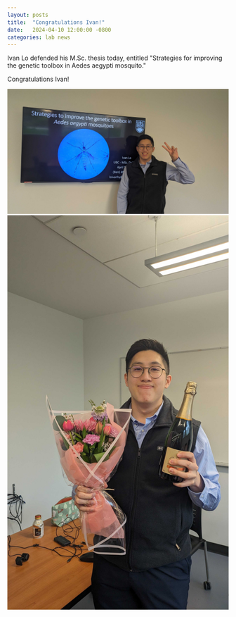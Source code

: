 ```yaml
---
layout: posts
title:  "Congratulations Ivan!"
date:   2024-04-10 12:00:00 -0800
categories: lab news
---
```


Ivan Lo defended his M.Sc. thesis today, entitled "Strategies for improving the genetic toolbox in
Aedes aegypti mosquito." 

Congratulations Ivan!

![ivan1][ivan1]
![ivan2][ivan2]

[ivan1]: /assets/images/lo-thesis-1.jpg "Ivan Defense Successful!"
[ivan2]: /assets/images/lo-thesis-2.jpg "Ivan Defense Successful!"
